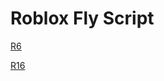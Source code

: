 # Roblox Fly Script


[R6](https://thenewexploiter.github.io/fly/r6.lua)

[R16](https://thenewexploiter.github.io/fly/r16.lua)
